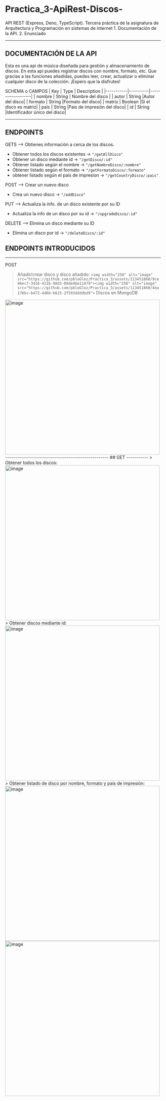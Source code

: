 # Practica_3-ApiRest-Discos-
API REST (Express, Deno, TypeScript).  Tercera práctica de la asignatura de Arquitectura y Programación en sistemas de internet
      1. Documentación de la API.
      2. Enunciado 
____________________________________________________________
DOCUMENTACIÓN DE LA API
------------------------------------------------------------
Esta es una api de música diseñada para gestión y almacenamiento de discos. En esta api puedes registrar discos con nombre, formato, 
etc. Que gracias a las funciones añadidas, puedes leer, crear, actualizar o eliminar cualquier disco de la colección.
¡Espero que la disfrutes!

SCHEMA o CAMPOS
|    Key    |    Type  |    Description   |
|-----------|----------|------------------|
|   nombre  |  String  | Nombre del disco |
|   autor   |  String  |Autor del disco|
|  formato  |  String  |Formato del disco|
|  matriz   |  Boolean |Si el disco es matriz|
|    pais   |  String  |Pais de impresión del disco|
|    id     |  String  |Identificador único del disco|
_____________________________________________________________
## ENDPOINTS
GETS --> Obtienes información a cerca de los discos.
- Obtener todos los discos existentes -> ``` "/getAllDisco" ```
- Obtener un disco mediante id -> ``` "/getDisco/:id" ```
- Obtener listado según el nombre -> ``` "/getNombreDisco/:nombre" ```
- Obtener listado según el formato -> ``` "/getFormatoDisco/:formato" ```
- obtener listado según el país de impresion -> ``` "/getCountryDisco/:pais" ```

POST --> Crear un nuevo disco
- Crea un nuevo disco -> ``` "/addDisco" ```

PUT --> Actualiza la info. de un disco existente por su ID
- Actualiza la info de un disco por su id -> ``` "/upgradeDisco/:id" ```

DELETE --> Elimina un disco mediante su ID
- Elimina un disco por id -> ``` "/deleteDisco/:id" ```

## ENDPOINTS INTRODUCIDOS
----------------------------------------------------------
POST
> Añadir/crear disco y disco añadido:
`<img width="250" alt="image" src="https://github.com/pbloGlez/Practica_3/assets/113451860/9ce96ec7-3416-421b-98d3-09de46e11479"><img width="250" alt="image" src="https://github.com/pbloGlez/Practica_3/assets/113451860/4ea176bc-b472-4d6b-b625-2f593ddddbd9">`
> Discos en MongoDB
<img width="500" alt="image" src="https://github.com/pbloGlez/Practica_3/assets/113451860/0a5d8faf-2c27-44f3-8140-19251799d4c6">
----------------------------------------------------
## GET
-----------
> Obtener todos los discos:
<img width="500" alt="image" src="https://github.com/pbloGlez/Practica_3/assets/113451860/8b191db3-1c39-4baf-a665-034ebc1183f7">
> Obtener discos mediante id:
<img width="500" alt="image" src="https://github.com/pbloGlez/Practica_3/assets/113451860/69720e6d-226b-4f74-8adb-1aa4eb825ee9">
> Obtener listado de disco por nombre, formato y país de impresión: <img width="500" alt="image" src="https://github.com/pbloGlez/Practica_3/assets/113451860/8f2747d6-f340-4b35-8aca-cb6a8ff15923"><img width="500" alt="image" src="https://github.com/pbloGlez/Practica_3/assets/113451860/75a7ce57-e533-45b1-8174-56fc3a096708">




  

      
      








